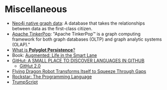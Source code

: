 # Miscellaneous

- [Neo4j native graph data](https://neo4j.com/product/): A database that takes the relationships between data as the first-class citizen.
- [Apache TinkerPop](http://tinkerpop.apache.org/): "Apache TinkerPop™ is a graph computing framework for both graph databases (OLTP) and graph analytic systems (OLAP)."
- [What is **Polyglot Persistence**?](http://www.jamesserra.com/archive/2015/07/what-is-polyglot-persistence/)
- Book: [Augmented: Life in the Smart Lane](https://www.amazon.com/Augmented-Life-Smart-Brett-King/dp/9814634034)
- [GitHut: A SMALL PLACE TO DISCOVER LANGUAGES IN GITHUB](http://githut.info/)
  - [GitHut 2.0](https://madnight.github.io/githut/#/pull_requests/2018/1)
- [Flying Dragon Robot Transforms Itself to Squeeze Through Gaps](https://spectrum.ieee.org/automaton/robotics/drones/flying-dragon-robot-transforms-itself-to-squeeze-through-gaps)
- [Rockstar: The Programming Language](https://github.com/dylanbeattie/rockstar)
- [TrumpScript](https://github.com/samshadwell/TrumpScript)
